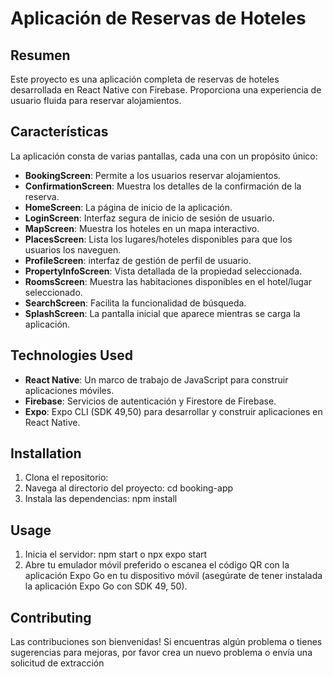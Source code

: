 # Aplicación de Reservas de Hoteles

## Resumen
Este proyecto es una aplicación completa de reservas de hoteles desarrollada en React Native con Firebase. Proporciona una experiencia de usuario fluida para reservar alojamientos.

## Características
La aplicación consta de varias pantallas, cada una con un propósito único:

- **BookingScreen**:  Permite a los usuarios reservar alojamientos.
- **ConfirmationScreen**: Muestra los detalles de la confirmación de la reserva.
- **HomeScreen**:  La página de inicio de la aplicación.
- **LoginScreen**: Interfaz segura de inicio de sesión de usuario.
- **MapScreen**: Muestra los hoteles en un mapa interactivo.
- **PlacesScreen**: Lista los lugares/hoteles disponibles para que los usuarios los naveguen.
- **ProfileScreen**: interfaz de gestión de perfil de usuario.
- **PropertyInfoScreen**:  Vista detallada de la propiedad seleccionada.
- **RoomsScreen**: Muestra las habitaciones disponibles en el hotel/lugar seleccionado.
- **SearchScreen**: Facilita la funcionalidad de búsqueda.
- **SplashScreen**:  La pantalla inicial que aparece mientras se carga la aplicación.

## Technologies Used
- **React Native**: Un marco de trabajo de JavaScript para construir aplicaciones móviles.
- **Firebase**: Servicios de autenticación y Firestore de Firebase.
- **Expo**: Expo CLI (SDK 49,50) para desarrollar y construir aplicaciones en React Native.

## Installation
1. Clona el repositorio:
2. Navega al directorio del proyecto: cd booking-app    
3. Instala las dependencias: npm install

## Usage
1. Inicia el servidor: npm start o npx expo start
2. Abre tu emulador móvil preferido o escanea el código QR con la aplicación Expo Go en tu dispositivo móvil (asegúrate de tener instalada la aplicación Expo Go con SDK 49, 50).

## Contributing
Las contribuciones son bienvenidas! Si encuentras algún problema o tienes sugerencias para mejoras, por favor crea un nuevo problema o envía una solicitud de extracción